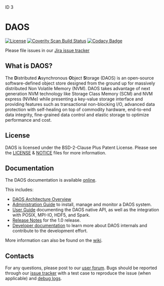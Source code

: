 ID 3

# DAOS

[![License](https://img.shields.io/badge/License-BSD--2--Clause--Patent-blue.svg)](./LICENSE)
[![Coverity Scan Build Status](https://img.shields.io/coverity/scan/3015.svg)](https://scan.coverity.com/projects/daos-stack-daos)
[![Codacy Badge](https://api.codacy.com/project/badge/Grade/4163f52ec65e4ba8991208288a9a15a6)](https://www.codacy.com/app/johann.lombardi/daos?utm_source=github.com&amp;utm_medium=referral&amp;utm_content=daos-stack/daos&amp;utm_campaign=Badge_Grade)

Please file issues in our [Jira issue tracker](https://jira.hpdd.intel.com/secure/CreateIssue!default.jspa?selectedProjectId=11116)

## What is DAOS?

The **D**istributed **A**synchronous **O**bject **S**torage (DAOS) is an
open-source software-defined object store designed from the ground up for
massively distributed Non Volatile Memory (NVM). DAOS takes advantage of next
generation NVM technology like Storage Class Memory (SCM) and NVM express (NVMe)
while presenting a key-value storage interface and providing features such as
transactional non-blocking I/O, advanced data protection with self-healing on
top of commodity hardware, end-to-end data integrity, fine-grained data control
and elastic storage to optimize performance and cost.

## License

DAOS is licensed under the BSD-2-Clause Plus Patent License.
Please see the [LICENSE](./LICENSE) & [NOTICE](./NOTICE) files for more
information.

## Documentation

The DAOS documentation is available [online](https://daos-stack.github.io/).

This includes:
* [DAOS Architecture Overview](https://daos-stack.github.io/overview/terminology/)
* [Administration Guide](https://daos-stack.github.io/admin/hardware/) to install, manage
  and monitor a DAOS system.
* [User Guide](https://daos-stack.github.io/user/container/) documenting the
  DAOS native API, as well as the integration with POSIX, MPI-IO, HDF5, and Spark.
* [Release Notes](https://daos-stack.github.io/release/releaseNote_v1_0/)
  for the 1.0 release.
* [Developer documentation](https://daos-stack.github.io/dev/development/)
  to learn more about DAOS internals and contribute to the development effort.

More information can also be found on the [wiki](https://wiki.hpdd.intel.com/).

## Contacts

For any questions, please post to our [user forum](https://daos.groups.io/g/daos).
Bugs should be reported through our [issue tracker](https://jira.hpdd.intel.com/projects/DAOS)
with a test case to reproduce the issue (when applicable) and [debug logs](./doc/debugging.md).
